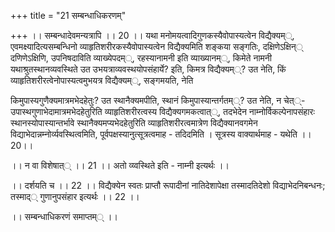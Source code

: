 +++
title = "21 सम्बन्धाधिकरणम्"

+++
।। सम्बन्धादेवमन्यत्रापि ।। 20 ।। यथा मनोमयत्वादिगुणकस्यैवोपास्यत्वेन विद्यैक्यम््, एवमक्ष्यादित्यसम्बन्धिनो व्याहृतिशरीरकस्यैवोपास्यत्वेन विद्यैक्यमिति शङ्कया सङ्गतिः, दक्षिणेऽक्षिन्् दणिणेऽक्षिणि, उपनिषदाविति व्याख्येपदम््, रहस्यानामनी इति व्याख्यानम््, किमेते नामनी यथाश्रुतस्थानव्यवस्थिते उत उभयत्राव्यवस्थयोपसंहार्ये? इति, किमत्र विद्यैक्यम््? उत नेति, किं व्याहृतिशरीरत्वेनोपास्यत्वमुभयत्र विद्यैक्यम््, सङ्गमयति, नेति

किमुपास्यगुणैक्यमात्रमभेदहेतुः? उत स्थानैक्यमपीति, स्थानं किमुपास्यान्तर्गतम््? उत नेति, न चेत््- उपास्थगुणाभेदामात्रमभेदहेतुरिति व्याहृतिशरीरत्वस्य विद्यैक्यगमकत्वात््, तदभेदेन नाम्नोर्विकल्पेनापसंहारः स्थानस्योपास्यान्तर्भावे स्थानैक्यमप्यभेदहेतुरिति व्याहृतिशरीरत्वमात्रेण विद्यैक्यानवगमेन विद्याभेदान्नम्नोर्व्यवस्थित्वमिति, पूर्वपक्षस्यानुत्सूत्रत्वमाह - तदिदमिति । सूत्रस्य वाक्यार्थमाह - यथेति ।।20।।

।। न वा विशेषात्् ।। 21 ।। अतो व्य्वस्थिते इति - नाम्नी इत्यर्थः ।।

।। दर्शयति च ।। 22 ।। विद्यैक्येन स्वतः प्राप्तौ रूपादीनां नातिदेशापेक्षा तस्मादतिदेशो विद्याभेदनिबन्धनः; तस्माद्् गुणानुपसंहार इत्यर्थः ।। 22 ।।

।। सम्बन्धाधिकरणं समाप्तम्् ।।

